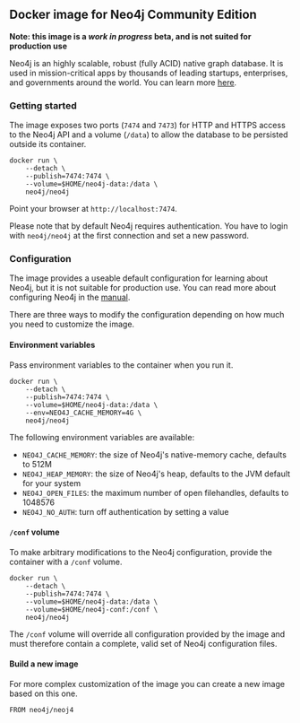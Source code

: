 ## Docker image for Neo4j Community Edition

**Note: this image is a _work in progress_ beta, and is not suited for
  production use**

Neo4j is an highly scalable, robust (fully ACID) native graph
database. It is used in mission-critical apps by thousands of leading
startups, enterprises, and governments around the world. You can learn
more [here](http://neo4j.com/developer).

### Getting started

The image exposes two ports (`7474` and `7473`) for HTTP and HTTPS
access to the Neo4j API and a volume (`/data`) to allow the database
to be persisted outside its container.

```
docker run \
    --detach \
    --publish=7474:7474 \
    --volume=$HOME/neo4j-data:/data \
    neo4j/neo4j
```

Point your browser at `http://localhost:7474`.

Please note that by default Neo4j requires authentication. You have to
login with `neo4j/neo4j` at the first connection and set a new
password.

### Configuration

The image provides a useable default configuration for learning about
Neo4j, but it is not suitable for production use. You can read more
about configuring Neo4j in the
[manual](http://neo4j.com/docs/stable/configuration.html).

There are three ways to modify the configuration depending on how much
you need to customize the image.

#### Environment variables

Pass environment variables to the container when you run it.

```
docker run \
    --detach \
    --publish=7474:7474 \
    --volume=$HOME/neo4j-data:/data \
    --env=NEO4J_CACHE_MEMORY=4G \
    neo4j/neo4j
```

The following environment variables are available:

* `NEO4J_CACHE_MEMORY`: the size of Neo4j's native-memory cache,
  defaults to 512M
* `NEO4J_HEAP_MEMORY`: the size of Neo4j's heap, defaults to the JVM
  default for your system
* `NEO4J_OPEN_FILES`: the maximum number of open filehandles, defaults
  to 1048576
* `NEO4J_NO_AUTH`: turn off authentication by setting a value

#### `/conf` volume

To make arbitrary modifications to the Neo4j configuration, provide
the container with a `/conf` volume.

```
docker run \
    --detach \
    --publish=7474:7474 \
    --volume=$HOME/neo4j-data:/data \
    --volume=$HOME/neo4j-conf:/conf \
    neo4j/neo4j
```

The `/conf` volume will override all configuration provided by the
image and must therefore contain a complete, valid set of Neo4j
configuration files.

#### Build a new image

For more complex customization of the image you can create a new image
based on this one.

```
FROM neo4j/neoj4
```
